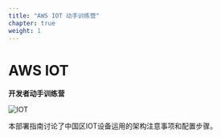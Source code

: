 ```yaml
---
title: "AWS IOT 动手训练营"
chapter: true
weight: 1
---
```


<div style="text-align: center"><h2></h2></div>

# AWS IOT 

**开发者动手训练营**

![IOT](images/iot-cover.png)

本部署指南讨论了中国区IOT设备运用的架构注意事项和配置步骤。 
